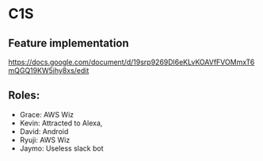 # C1S
## Feature implementation
https://docs.google.com/document/d/19srp9269Dl6eKLvKOAVfFVOMmxT6mQGQ19KW5ihy8xs/edit

## Roles:
* Grace: AWS Wiz
* Kevin: Attracted to Alexa,
* David: Android
* Ryuji: AWS Wiz
* Jaymo: Useless slack bot
